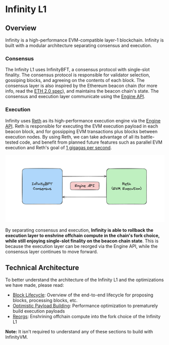 # Infinity L1

## Overview

Infinity is a high-performance EVM-compatible layer-1 blockchain. Infinity is built with a modular architecture separating consensus and execution.

### Consensus

The Infinity L1 uses InfinityBFT, a consensus protocol with single-slot finality. The consensus protocol is responsible for validator selection, gossiping blocks, and agreeing on the contents of each block. The consensus layer is also inspired by the Ethereum beacon chain (for more info, read the [ETH 2.0 spec](https://eth2book.info/capella/part3/containers/state/)), and maintains the beacon chain's state. The consensus and execution layer communicate using the [Engine API](https://hackmd.io/@danielrachi/engine_api).

### Execution

Infinity uses [Reth](https://github.com/paradigmxyz/reth) as its high-performance execution engine via the [Engine API](https://hackmd.io/@danielrachi/engine_api). Reth is responsible for executing the EVM execution payload in each beacon block, and for gossipping EVM transactions plus blocks between execution nodes. By using Reth, we can take advantage of all its battle-tested code, and benefit from planned future features such as parallel EVM execution and Reth's goal of [1 gigagas per second](https://www.paradigm.xyz/2024/04/reth-perf).

![infinity overview](../assets/infinity-overview.png)

By separating consensus and execution, **Infinity is able to rollback the execution layer to enshrine offchain compute in the chain's fork choice, while still enjoying single-slot finality on the beacon chain state**. This is because the execution layer can be reorged via the Engine API, while the consensus layer continues to move forward.

## Technical Architecture

To better understand the architecture of the Infinity L1 and the optimizations we have made, please read:

- [<u>Block Lifecycle</u>](./lifecycle.md): Overview of the end-to-end lifecycle for proposing blocks, processing blocks, etc.
- [<u>Optimistic Payload Building</u>](./optimistic-payload.md): Performance optimization to prematurely build execution payloads
- [<u>Reorgs</u>](./reorgs.md): Enshrining offchain compute into the fork choice of the Infinity L1

**Note:** It isn't required to understand any of these sections to build with InfinityVM.
